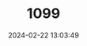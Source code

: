 ---
title: "1099"
category: "Ambystoma cingulatum"
draft: false
date: 2024-02-22 13:03:49
languages:
  English: ["Flatwoods Salamander", "Frosted Flatwoods Salamander"]
---
